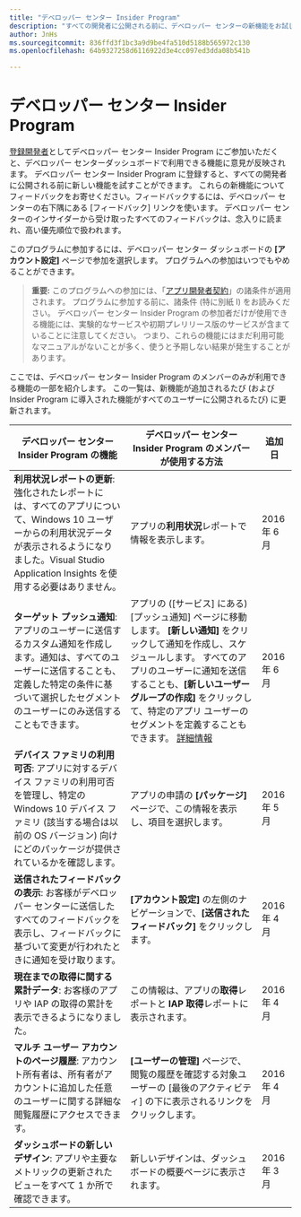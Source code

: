 ```yaml
---
title: "デベロッパー センター Insider Program"
description: "すべての開発者に公開される前に、デベロッパー センターの新機能をお試しになり、ご意見をお聞かせください。"
author: JnHs
ms.sourcegitcommit: 836ffd3f1bc3a9d9be4fa510d5188b565972c130
ms.openlocfilehash: 64b9327258d6116922d3e4cc097ed3dda08b541b

---
```


# デベロッパー センター Insider Program

[登録開発者](http://go.microsoft.com/fwlink/?LinkID=615100)としてデベロッパー センター Insider Program にご参加いただくと、デベロッパー センターダッシュボードで利用できる機能に意見が反映されます。 デベロッパー センター Insider Program に登録すると、すべての開発者に公開される前に新しい機能を試すことができます。 これらの新機能についてフィードバックをお寄せください。フィードバックするには、デベロッパー センターの右下隅にある [フィードバック] リンクを使います。 デベロッパー センターのインサイダーから受け取ったすべてのフィードバックは、念入りに読まれ、高い優先順位で扱われます。

このプログラムに参加するには、デベロッパー センター ダッシュボードの **[アカウント設定]** ページで参加を選択します。 プログラムへの参加はいつでもやめることができます。

> **重要:** このプログラムへの参加には、「[アプリ開発者契約](https://msdn.microsoft.com/windows/apps/hh694058.aspx)」の諸条件が適用されます。 プログラムに参加する前に、諸条件 (特に別紙 I) をお読みください。 デベロッパー センター Insider Program の参加者だけが使用できる機能には、実験的なサービスや初期プレリリース版のサービスが含まていることに注意してください。 つまり、これらの機能にはまだ利用可能なマニュアルがないことが多く、使うと予期しない結果が発生することがあります。 

ここでは、デベロッパー センター Insider Program のメンバーのみが利用できる機能の一部を紹介します。 この一覧は、新機能が追加されるたび (および Insider Program に導入された機能がすべてのユーザーに公開されるたび) に更新されます。

| デベロッパー センター Insider Program の機能   | デベロッパー センター Insider Program のメンバーが使用する方法 | 追加日 |
|--------------------------------------|------------------------------------|------------|
|**利用状況レポートの更新**: 強化されたレポートには、すべてのアプリについて、Windows 10 ユーザーからの利用状況データが表示されるようになりました。Visual Studio Application Insights を使用する必要はありません。|アプリの**利用状況**レポートで情報を表示します。 |2016 年 6 月|
|**ターゲット プッシュ通知**: アプリのユーザーに送信するカスタム通知を作成します。通知は、すべてのユーザーに送信することも、定義した特定の条件に基づいて選択したセグメントのユーザーにのみ送信することもできます。|アプリの ([サービス] にある) [プッシュ通知] ページに移動します。 **[新しい通知]** をクリックして通知を作成し、スケジュールします。 すべてのアプリのユーザーに通知を送信することも、**[新しいユーザー グループの作成]** をクリックして、特定のアプリ ユーザーのセグメントを定義することもできます。 [詳細情報](http://go.microsoft.com/fwlink/p/?LinkId=718017)|2016 年 6 月|
|**デバイス ファミリの利用可否**: アプリに対するデバイス ファミリの利用可否を管理し、特定の Windows 10 デバイス ファミリ (該当する場合は以前の OS バージョン) 向けにどのパッケージが提供されているかを確認します。|アプリの申請の **[パッケージ]** ページで、この情報を表示し、項目を選択します。|2016 年 5 月|
|**送信されたフィードバックの表示**: お客様がデベロッパー センターに送信したすべてのフィードバックを表示し、フィードバックに基づいて変更が行われたときに通知を受け取ります。|**[アカウント設定]** の左側のナビゲーションで、**[送信されたフィードバック]** をクリックします。|2016 年 4 月|
|**現在までの取得に関する累計データ**: お客様のアプリや IAP の取得の累計を表示できるようになりました。|この情報は、アプリの**取得**レポートと **IAP 取得**レポートに表示されます。|2016 年 4 月|
|**マルチ ユーザー アカウントのページ履歴**: アカウント所有者は、所有者がアカウントに追加した任意のユーザーに関する詳細な閲覧履歴にアクセスできます。|**[ユーザーの管理]** ページで、閲覧の履歴を確認する対象ユーザーの [最後のアクティビティ] の下に表示されるリンクをクリックします。|2016 年 4 月|
|**ダッシュボードの新しいデザイン**: アプリや主要なメトリックの更新されたビューをすべて 1 か所で確認できます。|新しいデザインは、ダッシュボードの概要ページに表示されます。|2016 年 3 月|








<!--HONumber=Jun16_HO3-->


